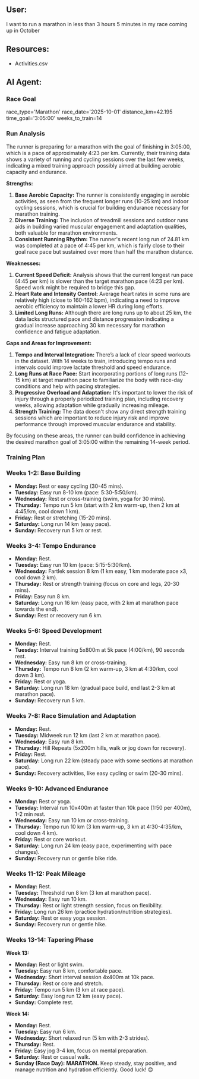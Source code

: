 ## User:
I want to run a marathon in less than 3 hours 5 minutes in my race coming up in October

## Resources:
- Activities.csv

## AI Agent:
### Race Goal
race_type='Marathon' race_date='2025-10-01' distance_km=42.195 time_goal='3:05:00' weeks_to_train=14

### Run Analysis
The runner is preparing for a marathon with the goal of finishing in 3:05:00, which is a pace of approximately 4:23 per km. Currently, their training data shows a variety of running and cycling sessions over the last few weeks, indicating a mixed training approach possibly aimed at building aerobic capacity and endurance.

**Strengths:**

1. **Base Aerobic Capacity:** The runner is consistently engaging in aerobic activities, as seen from the frequent longer runs (10-25 km) and indoor cycling sessions, which is crucial for building endurance necessary for marathon training.
2. **Diverse Training:** The inclusion of treadmill sessions and outdoor runs aids in building varied muscular engagement and adaptation qualities, both valuable for marathon environments.
3. **Consistent Running Rhythm:** The runner's recent long run of 24.81 km was completed at a pace of 4:45 per km, which is fairly close to their goal race pace but sustained over more than half the marathon distance.

**Weaknesses:**

1. **Current Speed Deficit:** Analysis shows that the current longest run pace (4:45 per km) is slower than the target marathon pace (4:23 per km). Speed work might be required to bridge this gap.
2. **Heart Rate and Intensity Control:** Average heart rates in some runs are relatively high (close to 160-162 bpm), indicating a need to improve aerobic efficiency to maintain a lower HR during long efforts.
3. **Limited Long Runs:** Although there are long runs up to about 25 km, the data lacks structured pace and distance progression indicating a gradual increase approaching 30 km necessary for marathon confidence and fatigue adaptation.

**Gaps and Areas for Improvement:**

1. **Tempo and Interval Integration:** There’s a lack of clear speed workouts in the dataset. With 14 weeks to train, introducing tempo runs and intervals could improve lactate threshold and speed endurance.
2. **Long Runs at Race Pace:** Start incorporating portions of long runs (12-15 km) at target marathon pace to familiarize the body with race-day conditions and help with pacing strategies.
3. **Progressive Overload and Adaptation:** It's important to lower the risk of injury through a properly periodized training plan, including recovery weeks, allowing adaptation while gradually increasing mileage.
4. **Strength Training:** The data doesn't show any direct strength training sessions which are important to reduce injury risk and improve performance through improved muscular endurance and stability.

By focusing on these areas, the runner can build confidence in achieving the desired marathon goal of 3:05:00 within the remaining 14-week period.

### Training Plan
### Weeks 1-2: Base Building

- **Monday:** Rest or easy cycling (30-45 mins).
- **Tuesday:** Easy run 8-10 km (pace: 5:30-5:50/km).
- **Wednesday:** Rest or cross-training (swim, yoga for 30 mins).
- **Thursday:** Tempo run 5 km (start with 2 km warm-up, then 2 km at 4:45/km, cool down 1 km).
- **Friday:** Rest or stretching (15-20 mins).
- **Saturday:** Long run 14 km (easy pace).
- **Sunday:** Recovery run 5 km or rest.

### Weeks 3-4: Tempo Endurance

- **Monday:** Rest.
- **Tuesday:** Easy run 10 km (pace: 5:15-5:30/km).
- **Wednesday:** Fartlek session 8 km (1 km easy, 1 km moderate pace x3, cool down 2 km).
- **Thursday:** Rest or strength training (focus on core and legs, 20-30 mins).
- **Friday:** Easy run 8 km.
- **Saturday:** Long run 16 km (easy pace, with 2 km at marathon pace towards the end).
- **Sunday:** Rest or recovery run 6 km.

### Weeks 5-6: Speed Development

- **Monday:** Rest.
- **Tuesday:** Interval training 5x800m at 5k pace (4:00/km), 90 seconds rest.
- **Wednesday:** Easy run 8 km or cross-training.
- **Thursday:** Tempo run 8 km (2 km warm-up, 3 km at 4:30/km, cool down 3 km).
- **Friday:** Rest or yoga.
- **Saturday:** Long run 18 km (gradual pace build, end last 2-3 km at marathon pace).
- **Sunday:** Recovery run 5 km.

### Weeks 7-8: Race Simulation and Adaptation

- **Monday:** Rest.
- **Tuesday:** Midweek run 12 km (last 2 km at marathon pace).
- **Wednesday:** Easy run 8 km.
- **Thursday:** Hill Repeats (5x200m hills, walk or jog down for recovery).
- **Friday:** Rest.
- **Saturday:** Long run 22 km (steady pace with some sections at marathon pace).
- **Sunday:** Recovery activities, like easy cycling or swim (20-30 mins).

### Weeks 9-10: Advanced Endurance

- **Monday:** Rest or yoga.
- **Tuesday:** Interval run 10x400m at faster than 10k pace (1:50 per 400m), 1-2 min rest.
- **Wednesday:** Easy run 10 km or cross-training.
- **Thursday:** Tempo run 10 km (3 km warm-up, 3 km at 4:30-4:35/km, cool down 4 km).
- **Friday:** Rest or core workout.
- **Saturday:** Long run 24 km (easy pace, experimenting with pace changes).
- **Sunday:** Recovery run or gentle bike ride.

### Weeks 11-12: Peak Mileage

- **Monday:** Rest.
- **Tuesday:** Threshold run 8 km (3 km at marathon pace).
- **Wednesday:** Easy run 10 km.
- **Thursday:** Rest or light strength session, focus on flexibility.
- **Friday:** Long run 26 km (practice hydration/nutrition strategies).
- **Saturday:** Rest or easy yoga session.
- **Sunday:** Recovery run or gentle hike.

### Weeks 13-14: Tapering Phase

**Week 13:**
- **Monday:** Rest or light swim.
- **Tuesday:** Easy run 8 km, comfortable pace.
- **Wednesday:** Short interval session 4x400m at 10k pace.
- **Thursday:** Rest or core and stretch.
- **Friday:** Tempo run 5 km (3 km at race pace).
- **Saturday:** Easy long run 12 km (easy pace).
- **Sunday:** Complete rest.

**Week 14:**
- **Monday:** Rest.
- **Tuesday:** Easy run 6 km.
- **Wednesday:** Short relaxed run (5 km with 2-3 strides).
- **Thursday:** Rest.
- **Friday:** Easy jog 3-4 km, focus on mental preparation.
- **Saturday:** Rest or casual walk.
- **Sunday (Race Day):** **MARATHON.** Keep steady, stay positive, and manage nutrition and hydration efficiently. Good luck! 😊